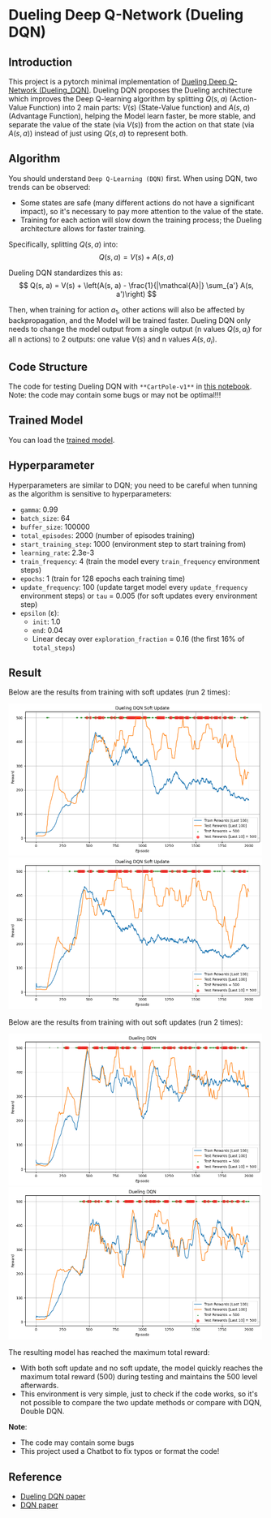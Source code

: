 # Dueling Deep Q-Network (Dueling DQN)

## Introduction

This project is a pytorch minimal implementation of [Dueling Deep Q-Network (Dueling_DQN)](https://arxiv.org/pdf/1511.06581). Dueling DQN proposes the Dueling architecture which improves the Deep Q-learning algorithm by splitting $Q(s, a)$ (Action-Value Function) into 2 main parts: $V(s)$ (State-Value function) and $A(s, a)$ (Advantage Function), helping the Model learn faster, be more stable, and separate the value of the state (via $V(s)$) from the action on that state (via $A(s, a)$) instead of just using $Q(s, a)$ to represent both.

## Algorithm

You should understand `Deep Q-Learning (DQN)` first. When using DQN, two trends can be observed:
- Some states are safe (many different actions do not have a significant impact), so it's necessary to pay more attention to the value of the state.
- Training for each action will slow down the training process; the Dueling architecture allows for faster training.

Specifically, splitting $Q(s, a)$ into:
$$
Q(s,a)=V(s)+A(s,a)
$$ 

Dueling DQN standardizes this as:
$$
Q(s, a) = V(s) + \left(A(s, a) - \frac{1}{|\mathcal{A}|} \sum_{a'} A(s, a')\right)
$$

Then, when training for action $a_1$, other actions will also be affected by backpropagation, and the Model will be trained faster. Dueling DQN only needs to change the model output from a single output (n values $Q(s, a_i)$ for all n actions) to 2 outputs: one value $V(s)$ and n values $A(s, a_i)$.

## Code Structure

The code for testing Dueling DQN with `**CartPole-v1**` in [this notebook](Dueling_DQN.ipynb). Note: the code may contain some bugs or may not be optimal!!!

## Trained Model

You can load the [trained model](trained_model).

## Hyperparameter
Hyperparameters are similar to DQN; you need to be careful when tunning as the algorithm is sensitive to hyperparameters:
- `gamma`: 0.99
- `batch_size`: 64
- `buffer_size`: 100000
- `total_episodes`: 2000 (number of episodes training)
- `start_training_step`: 1000 (environment step to start training from)
- `learning_rate`: 2.3e-3
- `train_frequency`: 4 (train the model every `train_frequency` environment steps)
- `epochs`: 1 (train for 128 epochs each training time)
- `update_frequency`: 100 (update target model every `update_frequency` environment steps) or `tau` = 0.005 (for soft updates every environment step)
- `epsilon` (ε):
    - `init`: 1.0
    - `end`: 0.04
    - Linear decay over `exploration_fraction` = 0.16 (the first 16% of `total_steps`)

## Result

Below are the results from training with soft updates (run 2 times):

<p float="left">
  <img src="figure/Dueling_DQN_soft_update1.png" alt="soft update" width="500" height="300"/>
  <img src="figure/Dueling_DQN_soft_update2.png" alt="no soft update" width="500" height="300"/>
</p>

Below are the results from training with out soft updates (run 2 times):

<p float="left">
  <img src="figure/Dueling_DQN1.png" alt="soft update" width="500" height="300"/>
  <img src="figure/Dueling_DQN2.png" alt="no soft update" width="500" height="300"/>
</p>

The resulting model has reached the maximum total reward:
- With both soft update and no soft update, the model quickly reaches the maximum total reward (500) during testing and maintains the 500 level afterwards.
- This environment is very simple, just to check if the code works, so it's not possible to compare the two update methods or compare with DQN, Double DQN.

**Note**:
- The code may contain some bugs
- This project used a Chatbot to fix typos or format the code!

## Reference
- [Dueling DQN paper](https://arxiv.org/pdf/1511.06581)
- [DQN paper](https://arxiv.org/pdf/1312.5602)